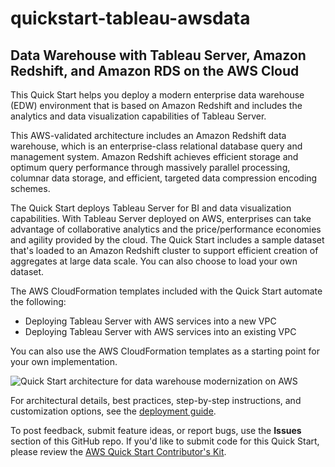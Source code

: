 # quickstart-tableau-awsdata
## Data Warehouse with Tableau Server, Amazon Redshift, and Amazon RDS on the AWS Cloud

This Quick Start helps you deploy a modern enterprise data warehouse (EDW) environment that is based on Amazon Redshift and includes the analytics and data visualization capabilities of Tableau Server.

This AWS-validated architecture includes an Amazon Redshift data warehouse, which is an enterprise-class relational database query and management system. Amazon Redshift achieves efficient storage and optimum query performance through massively parallel processing, columnar data storage, and efficient, targeted data compression encoding schemes.

The Quick Start deploys Tableau Server for BI and data visualization capabilities. With Tableau Server deployed on AWS, enterprises can take advantage of collaborative analytics and the price/performance economies and agility provided by the cloud. The Quick Start includes a sample dataset that's loaded to an Amazon Redshift cluster to support efficient creation of aggregates at large data scale. You can also choose to load your own dataset.

The AWS CloudFormation templates included with the Quick Start automate the following:

- Deploying Tableau Server with AWS services into a new VPC
- Deploying Tableau Server with AWS services into an existing VPC 

You can also use the AWS CloudFormation templates as a starting point for your own implementation.

![Quick Start architecture for data warehouse modernization on AWS](https://d0.awsstatic.com/partner-network/QuickStart/datasheets/tableau-awsdata-architecture.png)

For architectural details, best practices, step-by-step instructions, and customization options, see the [deployment guide](https://fwd.aws/VkA9m).

To post feedback, submit feature ideas, or report bugs, use the **Issues** section of this GitHub repo.
If you'd like to submit code for this Quick Start, please review the [AWS Quick Start Contributor's Kit](https://aws-quickstart.github.io/). 
